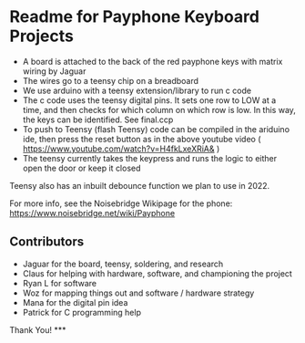 # Readme for Payphone Keyboard Projects

  - A board is attached to the back of the red payphone keys with matrix wiring by Jaguar
  - The wires go to a teensy chip on a breadboard
  - We use arduino with a teensy extension/library to run c code
  - The c code uses the teensy digital pins. It sets one row to LOW at a time, and then checks for which column on which row is low. In this way, the keys can be identified. See final.ccp
  - To push to Teensy (flash Teensy) code can be compiled in the ariduino ide, then press the reset button as in the above youtube video ( https://www.youtube.com/watch?v=H4fkLxeXRiA& )
  - The teensy currently takes the keypress and runs the logic to either open the door or keep it closed

Teensy also has an inbuilt debounce function we plan to use in 2022.

For more info, see the Noisebridge Wikipage for the phone:
https://www.noisebridge.net/wiki/Payphone

## Contributors
- Jaguar for the board, teensy, soldering, and research
- Claus for helping with hardware, software, and championing the project
- Ryan L for software
- Woz for mapping things out and software / hardware strategy
- Mana for the digital pin idea
- Patrick for C programming help

Thank You! ***
